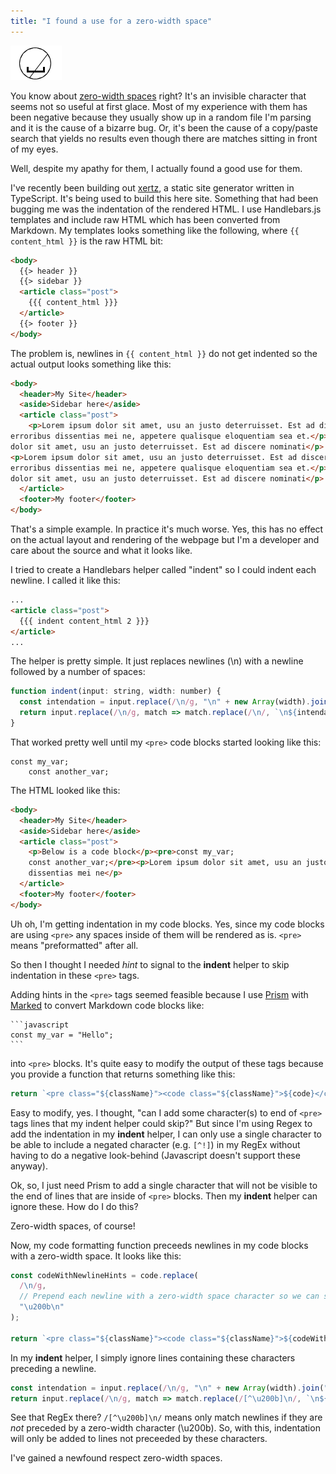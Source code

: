 ```yaml
---
title: "I found a use for a zero-width space"
---
```


![Zero-width space](zero-width.png#pull-left)

You know about [zero-width spaces](https://en.wikipedia.org/wiki/Zero-width_space) right?  It's an invisible character that seems not so useful at first glace.
Most of my experience with them has been negative because they usually show up in a random file I'm parsing and it is the cause of a bizarre bug. Or, it's been the cause of a copy/paste search that yields no results even though there are matches sitting in front of my eyes.

Well, despite my apathy for them, I actually found a good use for them.

I've recently been building out [xertz](https://github.com/bradymholt/xertz), a static site generator written in TypeScript.  It's being used to build this here site.  Something that had been bugging me was the indentation of the rendered HTML.  I use Handlebars.js templates and include raw HTML which has been converted from Markdown.  My templates looks something like the following, where `{{ content_html }}` is the raw HTML bit:


```html
<body>
  {{> header }}
  {{> sidebar }}
  <article class="post">
    {{{ content_html }}}
  </article>
  {{> footer }}
</body>
```

The problem is, newlines in `{{ content_html }}` do not get indented so the actual output looks something like this:

```html
<body>
  <header>My Site</header>
  <aside>Sidebar here</aside>
  <article class="post">
    <p>Lorem ipsum dolor sit amet, usu an justo deterruisset. Est ad discere nominati,
erroribus dissentias mei ne, appetere qualisque eloquentiam sea et.</p><img alt="An image" src="my-image.jpg"/><p>Lorem ipsum
dolor sit amet, usu an justo deterruisset. Est ad discere nominati</p>
<p>Lorem ipsum dolor sit amet, usu an justo deterruisset. Est ad discere nominati,
erroribus dissentias mei ne, appetere qualisque eloquentiam sea et.</p><img alt="An image" src="my-image.jpg"/><p>Lorem ipsum
dolor sit amet, usu an justo deterruisset. Est ad discere nominati</p>
  </article>
  <footer>My footer</footer>
</body>
```

That's a simple example.  In practice it's much worse.  Yes, this has no effect on the actual layout and rendering of the webpage
but I'm a developer and care about the source and what it looks like.

I tried to create a Handlebars helper called "indent" so I could indent each newline.  I called it like this:

```html
...
<article class="post">
  {{{ indent content_html 2 }}}
</article>
...
```

The helper is pretty simple.  It just replaces newlines (\n) with a newline followed by a number of spaces:

```javascript
function indent(input: string, width: number) {
  const intendation = input.replace(/\n/g, "\n" + new Array(width).join(" "));
  return input.replace(/\n/g, match => match.replace(/\n/, `\n${intendation}`)
}
```

That worked pretty well until my `<pre>` code blocks started looking like this:

```
const my_var;
    const another_var;
```

The HTML looked like this:

```html
<body>
  <header>My Site</header>
  <aside>Sidebar here</aside>
  <article class="post">
    <p>Below is a code block</p><pre>const my_var;
    const another_var;</pre><p>Lorem ipsum dolor sit amet, usu an justo deterruisset. Est ad discere nominati,
    dissentias mei ne</p>
  </article>
  <footer>My footer</footer>
</body>
```

Uh oh, I'm getting indentation in my code blocks.  Yes, since my code blocks are using `<pre>` any spaces inside of them will be rendered as is. `<pre>` means "preformatted" after all.

So then I thought I needed _hint_ to signal to the **indent** helper to skip indentation in these `<pre>` tags.

Adding hints in the `<pre>` tags seemed feasible because I use [Prism](https://prismjs.com/) with [Marked](https://github.com/markedjs/marked) to convert Markdown code blocks like:

    ```javascript
    const my_var = "Hello";
    ```

into `<pre>` blocks.  It's quite easy to modify the output of these tags because you provide a function that returns something like this:

```javascript
return `<pre class="${className}"><code class="${className}">${code}</code></pre>`;
```

Easy to modify, yes.  I thought, "can I add some character(s) to end of `<pre>` tags lines that my indent helper could skip?"  But since I'm using Regex to add the indentation in my **indent** helper, I can only use a single character to be able to include a negated character (e.g. `[^!]`) in my RegEx without having to do a negative look-behind (Javascript doesn't support these anyway).

Ok, so, I just need Prism to add a single character that will not be visible to the end of lines that are inside of `<pre>` blocks.  Then my **indent** helper can ignore these.  How do I do this?

Zero-width spaces, of course!

Now, my code formatting function preceeds newlines in my code blocks with a zero-width space.  It looks like this:

```javascript
const codeWithNewlineHints = code.replace(
  /\n/g,
  // Prepend each newline with a zero-width space character so we can signal to any upstream formatting to leave the formatted code alone.
  "\u200b\n"
);

return `<pre class="${className}"><code class="${className}">${codeWithNewlineHints}</code></pre>`;
```

In my **indent** helper, I simply ignore lines containing these characters preceding a newline.

```javascript
const intendation = input.replace(/\n/g, "\n" + new Array(width).join(" "));
return input.replace(/\n/g, match => match.replace(/[^\u200b]\n/, `\n${intendation}`)
```

See that RegEx there?  `/[^\u200b]\n/` means only match newlines if they are _not_ preceded by a zero-width character (\u200b).  So, with this, indentation will only be added to lines not preceeded by these characters.

I've gained a newfound respect zero-width spaces.
